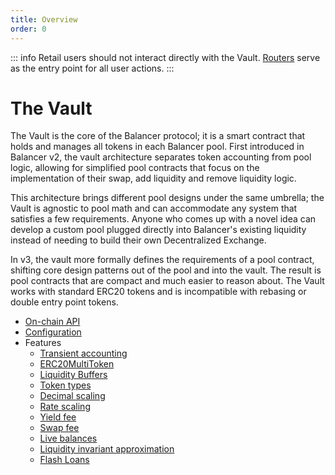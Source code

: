 ```yaml
---
title: Overview
order: 0
---
```


::: info
Retail users should not interact directly with the Vault. [Routers](../router/overview.md) serve as the entry point for all user actions.
:::

# The Vault

The Vault is the core of the Balancer protocol; it is a smart contract that holds and manages all tokens in each Balancer pool.
First introduced in Balancer v2, the vault architecture separates token accounting from pool logic, allowing for simplified pool contracts that focus
on the implementation of their swap, add liquidity and remove liquidity logic.

This architecture brings different pool designs under the same umbrella; the Vault is agnostic to pool math and can accommodate any system that satisfies a few requirements. Anyone who comes up with a novel idea can develop a custom pool plugged directly into Balancer's existing liquidity instead of needing to build their own Decentralized Exchange.

In v3, the vault more formally defines the requirements of a pool contract, shifting core design patterns out of the pool and into the vault.
The result is pool contracts that are compact and much easier to reason about. The Vault works with standard ERC20 tokens and is incompatible with rebasing or double entry point tokens.

- [On-chain API](/developer-reference/contracts/vault-api.html)
- [Configuration](/developer-reference/contracts/vault-config.html)
- Features
  - [Transient accounting](/concepts/vault/transient-accounting.html)
  - [ERC20MultiToken](/concepts/vault/erc20-multi-token.html)
  - [Liquidity Buffers](/concepts/vault/buffer.html)
  - [Token types](/concepts/vault/token-types.html)
  - [Decimal scaling](/concepts/vault/token-scaling.html#decimal-scaling)
  - [Rate scaling](/concepts/vault/token-scaling.html#rate-scaling)
  - [Yield fee](/concepts/vault/yield-fee.html)
  - [Swap fee](/concepts/vault/swap-fee.html)
  - [Live balances](/concepts/vault/token-scaling.html#live-balances)
  - [Liquidity invariant approximation](./features/liquidity-invariant-approximation.html)
  - [Flash Loans](/concepts/vault/flash-loans.html)
